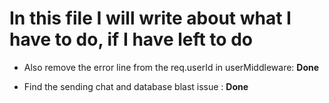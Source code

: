 # In this file I will write about what I have to do, if I have left to do

- Also remove the error line from the req.userId in userMiddleware: **Done**

- Find the sending chat and database blast issue : **Done**
